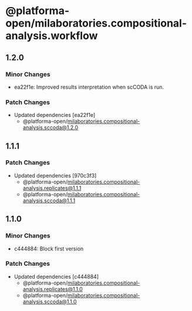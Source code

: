 # @platforma-open/milaboratories.compositional-analysis.workflow

## 1.2.0

### Minor Changes

- ea22f1e: Improved results interpretation when scCODA is run.

### Patch Changes

- Updated dependencies [ea22f1e]
  - @platforma-open/milaboratories.compositional-analysis.sccoda@1.2.0

## 1.1.1

### Patch Changes

- Updated dependencies [970c3f3]
  - @platforma-open/milaboratories.compositional-analysis.replicates@1.1.1
  - @platforma-open/milaboratories.compositional-analysis.sccoda@1.1.1

## 1.1.0

### Minor Changes

- c444884: Block first version

### Patch Changes

- Updated dependencies [c444884]
  - @platforma-open/milaboratories.compositional-analysis.replicates@1.1.0
  - @platforma-open/milaboratories.compositional-analysis.sccoda@1.1.0
